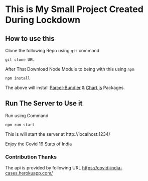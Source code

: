 # This is My Small Project Created During Lockdown

## How to use this

Clone the following Repo using <code>git</code> command

<code>git clone URL</code>

After That Download Node Module to being with this using <code>npm</code>

<code>npm install</code>

The above will install <u>Parcel-Bundler</u> & <u>Chart.js</u> Packages.

## Run The Server to Use it

Run using Command

<code>npm run start</code>

This is will start the server at <url>http://localhost:1234/</url>

Enjoy the Covid 19 Stats of India

### Contribution Thanks

The api is provided by following URL <url>https://covid-india-cases.herokuapp.com/</url>